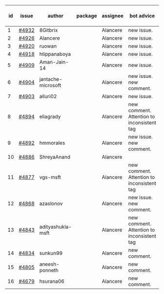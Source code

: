 | id | issue | author | package | assignee | bot advice | created date of issue | target release date | date from target |
| ------ | ------ | ------ | ------ | ------ | ------ | ------ | ------ | :-----: |
| 1 | [#4932](https://github.com/Azure/sdk-release-request/issues/4932) | 8Gitbrix |  | Alancere | new issue. | 01-31 | 02-23 |  |
| 2 | [#4926](https://github.com/Azure/sdk-release-request/issues/4926) | Alancere |  | Alancere | new issue. | 01-31 | 02-23 |  |
| 3 | [#4920](https://github.com/Azure/sdk-release-request/issues/4920) | ruowan |  | Alancere | new issue. | 01-26 | 02-23 |  |
| 4 | [#4918](https://github.com/Azure/sdk-release-request/issues/4918) | htippanaboya |  | Alancere | new issue. | 01-24 | 02-23 |  |
| 5 | [#4909](https://github.com/Azure/sdk-release-request/issues/4909) | Aman-Jain-14 |  | Alancere | new issue. | 01-22 | 02-23 |  |
| 6 | [#4904](https://github.com/Azure/sdk-release-request/issues/4904) | jantache-microsoft |  | Alancere | new issue. new comment. | 01-22 | 02-23 |  |
| 7 | [#4903](https://github.com/Azure/sdk-release-request/issues/4903) | alluri02 |  | Alancere | new issue. | 01-22 | 02-23 |  |
| 8 | [#4894](https://github.com/Azure/sdk-release-request/issues/4894) | eliagrady |  | Alancere | new comment. Attention to inconsistent tag | 01-18 | 02-23 |  |
| 9 | [#4892](https://github.com/Azure/sdk-release-request/issues/4892) | hmmorales |  | Alancere | new issue. new comment. | 01-16 | 02-23 |  |
| 10 | [#4886](https://github.com/Azure/sdk-release-request/issues/4886) | ShreyaAnand |  | Alancere |  | 01-15 | 02-23 |  |
| 11 | [#4877](https://github.com/Azure/sdk-release-request/issues/4877) | vgs-msft |  | Alancere | new comment. Attention to inconsistent tag | 01-09 | 01-26 |  |
| 12 | [#4868](https://github.com/Azure/sdk-release-request/issues/4868) | azaslonov |  | Alancere | new issue. new comment. | 01-08 | 02-23 |  |
| 13 | [#4843](https://github.com/Azure/sdk-release-request/issues/4843) | adityashukla-msft |  | Alancere | new comment. Attention to inconsistent tag | 12-20 | 01-26 |  |
| 14 | [#4834](https://github.com/Azure/sdk-release-request/issues/4834) | sunkun99 |  | Alancere | new comment. | 12-15 | 01-26 |  |
| 15 | [#4805](https://github.com/Azure/sdk-release-request/issues/4805) | aneesh-ponneth |  | Alancere | new comment. | 11-29 | 02-23 |  |
| 16 | [#4679](https://github.com/Azure/sdk-release-request/issues/4679) | hsurana06 |  | Alancere | new comment. | 10-23 | 02-23 |  |
